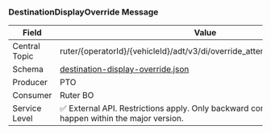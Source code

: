 ### DestinationDisplayOverride Message
| Field         | Value                                                                                                                         |
|---------------|-------------------------------------------------------------------------------------------------------------------------------|
| Central Topic | ruter/{operatorId}/{vehicleId}/adt/v3/di/override_attempt/destination_display                                                 |
| Schema        | [ destination-display-override.json ](json-schemas/di/override_attempt/destination_display/destination-display-override.json) |
| Producer      | PTO                                                                                                                           |
| Consumer      | Ruter BO                                                                                                                      |
| Service Level | ✅ External API. Restrictions apply. Only backward compatible changes may happen within the major version.                     |